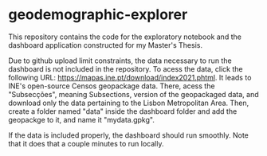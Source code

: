 # geodemographic-explorer
This repository contains the code for the exploratory notebook and the dashboard application constructed for my Master's Thesis.

Due to github upload limit constraints, the data necessary to run the dashboard is not included in the repository.
To acess the data, click the following URL: https://mapas.ine.pt/download/index2021.phtml. It leads to INE's open-source Censos geopackage data.
There, acess the "Subsecções", meaning Subsections, version of the geopackaged data, and download only the data pertaining to the Lisbon Metropolitan Area.
Then, create a folder named "data" inside the dashboard folder and add the geopackge to it, and name it "mydata.gpkg".

If the data is included properly, the dashboard should run smoothly. Note that it does that a couple minutes to run locally.

